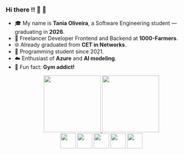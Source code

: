### Hi there ‼️  👋 🥰

- 🎓 My name is **Tania Oliveira**, a Software Engineering student — graduating in **2026**.  
- 💼 Freelancer Developer Frontend and Backend at **1000-Farmers**.  
- 🌐 Already graduated from **CET in Networks**.  
- 🌱 Programming student since 2021.  
- ☁️ Enthusiast of **Azure** and **AI modeling**.  
- 🤩 Fun fact: **Gym addict!**

<div align="center">
  <a href="https://github.com/TaniaElizaOliveira">
    <img height="150em" src="https://github-readme-stats.vercel.app/api?username=TaniaElizaOliveira&show_icons=true&count_private=true&include_all_commits=true&theme=gruvbox&token=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"/>
    <img height="150em" src="https://github-readme-stats.vercel.app/api/top-langs/?username=TaniaElizaOliveira&layout=compact&langs_count=7&theme=gruvbox"/>
  </a>
</div>

<div align="center">
  <img src="https://cdn.jsdelivr.net/gh/devicons/devicon/icons/python/python-original.svg" height="40" />
  <img src="https://cdn.jsdelivr.net/gh/devicons/devicon/icons/mysql/mysql-original.svg" height="40" />
  <img src="https://cdn.jsdelivr.net/gh/devicons/devicon/icons/html5/html5-original.svg" height="40" />
  <img src="https://cdn.jsdelivr.net/gh/devicons/devicon/icons/css3/css3-original.svg" height="40" />
  <img src="https://cdn.jsdelivr.net/gh/devicons/devicon/icons/javascript/javascript-original.svg" height="40" />
</div>
